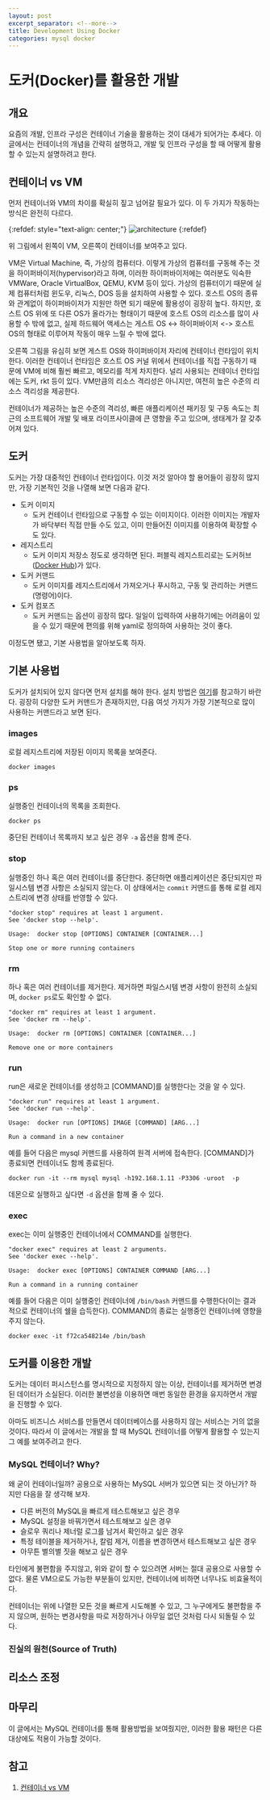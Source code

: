 ```yaml
---
layout: post
excerpt_separator: <!--more-->
title: Development Using Docker
categories: mysql docker
---
```


# 도커(Docker)를 활용한 개발
## 개요

요즘의 개발, 인프라 구성은 컨테이너 기술을 활용하는 것이 대세가 되어가는 추세다. 이 글에서는 컨테이너의 개념을 간략히 설명하고, 개발 및 인프라 구성을 할 때 어떻게 활용할 수 있는지 설명하려고 한다.
<!--more-->

## 컨테이너 vs VM

먼저 컨테이너와 VM의 차이를 확실히 짚고 넘어갈 필요가 있다. 이 두 가지가 작동하는 방식은 완전히 다르다.

{:refdef: style="text-align: center;"}
![architecture](/assets/containers-101-2x.png)
{:refdef}

위 그림에서 왼쪽이 VM, 오른쪽이 컨테이너를 보여주고 있다.

VM은 Virtual Machine, 즉, 가상의 컴퓨터다. 이렇게 가상의 컴퓨터를 구동해 주는 것을 하이퍼바이저(hypervisor)라고 하며, 이러한 하이퍼바이저에는 여러분도 익숙한 VMWare, Oracle VirtualBox, QEMU, KVM 등이 있다. 가상의 컴퓨터이기 때문에 실제 컴퓨터처럼 윈도우, 리눅스, DOS 등을 설치하여 사용할 수 있다. 호스트 OS의 종류와 관계없이 하이퍼바이저가 지원만 하면 되기 때문에 활용성이 굉장히 높다. 하지만, 호스트 OS 위에 또 다른 OS가 올라가는 형태이기 때문에 호스트 OS의 리소스를 많이 사용할 수 밖에 없고, 실제 하드웨어 액세스는 게스트 OS <-> 하이퍼바이저 <-> 호스트 OS의 형태로 이루어져 작동이 매우 느릴 수 밖에 없다.

오른쪽 그림을 유심히 보면 게스트 OS와 하이퍼바이저 자리에 컨테이너 런타임이 위치한다. 이러한 컨테이너 런타임은 호스트 OS 커널 위에서 컨테이너를 직접 구동하기 때문에 VM에 비해 훨씬 빠르고, 메모리를 적게 차지한다. 널리 사용되는 컨테이너 런타임에는 도커, rkt 등이 있다. VM만큼의 리소스 격리성은 아니지만, 여전히 높은 수준의 리소스 격리성을 제공한다.

컨테이너가 제공하는 높은 수준의 격리성, 빠른 애플리케이션 패키징 및 구동 속도는 최근의 소프트웨어 개발 및 배포 라이프사이클에 큰 영향을 주고 있으며, 생태계가 잘 갖추어져 있다.

## 도커

도커는 가장 대중적인 컨테이너 런타임이다. 이것 저것 알아야 할 용어들이 굉장히 많지만, 가장 기본적인 것을 나열해 보면 다음과 같다.

* 도커 이미지
  * 도커 컨테이너 런타임으로 구동할 수 있는 이미지이다. 이러한 이미지는 개발자가 바닥부터 직접 만들 수도 있고, 이미 만들어진 이미지를 이용하여 확장할 수도 있다.
* 레지스트리
  * 도커 이미지 저장소 정도로 생각하면 된다. 퍼블릭 레지스트리로는 도커허브([Docker Hub](https://hub.docker.com/))가 있다.
* 도커 커맨드
  * 도커 이미지를 레지스트리에서 가져오거나 푸시하고, 구동 및 관리하는 커맨드(명령어)이다.
* 도커 컴포즈
  * 도커 커맨드는 옵션이 굉장히 많다. 일일이 입력하여 사용하기에는 어려움이 있을 수 있기 때문에 편의를 위해 yaml로 정의하여 사용하는 것이 좋다.

이정도면 됐고, 기본 사용법을 알아보도록 하자.

## 기본 사용법

도커가 설치되어 있지 않다면 먼저 설치를 해야 한다. 설치 방법은 [여기](https://docs.docker.com/engine/install/)를 참고하기 바란다. 굉장히 다양한 도커 커맨드가 존재하지만, 다음 여섯 가지가 가장 기본적으로 많이 사용하는 커맨드라고 보면 된다.

### images

로컬 레지스트리에 저장된 이미지 목록을 보여준다.

```
docker images
```

### ps

실행중인 컨테이너의 목록을 조회한다.

```
docker ps
```

중단된 컨테이너 목록까지 보고 싶은 경우 `-a` 옵션을 함께 준다.

### stop

실행중인 하나 혹은 여러 컨테이너를 중단한다. 중단하면 애플리케이션은 중단되지만 파일시스템 변경 사항은 소실되지 않는다. 이 상태에서는 `commit` 커맨드를 통해 로컬 레지스트리에 변경 상태를 반영할 수 있다.

```
"docker stop" requires at least 1 argument.
See 'docker stop --help'.

Usage:  docker stop [OPTIONS] CONTAINER [CONTAINER...]

Stop one or more running containers
```

### rm

하나 혹은 여러 컨테이너를 제거한다. 제거하면 파일스시템 변경 사항이 완전히 소실되며, `docker ps`로도 확인할 수 없다.

```
"docker rm" requires at least 1 argument.
See 'docker rm --help'.

Usage:  docker rm [OPTIONS] CONTAINER [CONTAINER...]

Remove one or more containers
``` 

### run

run은 새로운 컨테이너를 생성하고 [COMMAND]를 실행한다는 것을 알 수 있다.

```
"docker run" requires at least 1 argument.
See 'docker run --help'.

Usage:  docker run [OPTIONS] IMAGE [COMMAND] [ARG...]

Run a command in a new container
```

예를 들어 다음은 mysql 커맨드를 사용하여 원격 서버에 접속한다. [COMMAND]가 종료되면 컨테이너도 함께 종료된다.

```
docker run -it --rm mysql mysql -h192.168.1.11 -P3306 -uroot  -p
```

데몬으로 실행하고 싶다면 `-d` 옵션을 함께 줄 수 있다.

### exec

exec는 이미 실행중인 컨테이너에서 COMMAND를 실행한다.

```
"docker exec" requires at least 2 arguments.
See 'docker exec --help'.

Usage:  docker exec [OPTIONS] CONTAINER COMMAND [ARG...]

Run a command in a running container
``` 

예를 들어 다음은 이미 실행중인 컨테이너에 `/bin/bash` 커맨드를 수행한다(이는 결과적으로 컨테이너의 쉘을 습득한다). COMMAND의 종료는 실행중인 컨테이너에 영향을 주지 않는다.

```
docker exec -it f72ca548214e /bin/bash
```

## 도커를 이용한 개발

도커는 데이터 퍼시스턴스를 명시적으로 지정하지 않는 이상, 컨테이너를 제거하면 변경된 데이터가 소실된다. 이러한 불변성을 이용하면 매번 동일한 환경을 유지하면서 개발을 진행할 수 있다. 

아마도 비즈니스 서비스를 만들면서 데이터베이스를 사용하지 않는 서비스는 거의 없을 것이다. 따라서 이 글에서는 개발을 할 때 MySQL 컨테이너를 어떻게 활용할 수 있는지 그 예를 보여주려고 한다.

### MySQL 컨테이너? Why?

왜 굳이 컨테이너일까? 공용으로 사용하는 MySQL 서버가 있으면 되는 것 아닌가? 하지만 다음을 잘 생각해 보자.

* 다른 버전의 MySQL을 빠르게 테스트해보고 싶은 경우
* MySQL 설정을 바꿔가면서 테스트해보고 싶은 경우
* 슬로우 쿼리나 제너럴 로그를 남겨서 확인하고 싶은 경우
* 특정 테이블을 제거하거나, 칼럼 제거, 이름을 변경하면서 테스트해보고 싶은 경우
* 아무튼 별의별 짓을 해보고 싶은 경우

타인에게 불편함을 주지않고, 위와 같이 할 수 있으려면 서버는 절대 공용으로 사용할 수 없다. 물론 VM으로도 가능한 부분들이 있지만, 컨테이너에 비하면 너무나도 비효율적이다.

컨테이너는 위에 나열한 모든 것을 빠르게 시도해볼 수 있고, 그 누구에게도 불편함을 주지 않으며, 원하는 변경사항을 따로 저장하거나 아무일 없던 것처럼 다시 되돌릴 수 있다.

### 진실의 원천(Source of Truth)



## 리소스 조정

## 마무리

이 글에서는 MySQL 컨테이너를 통해 활용방법을 보여줬지만, 이러한 활용 패턴은 다른 대상에도 적용이 가능할 것이다.

## 참고

1. [컨테이너 vs VM](https://cloud.google.com/containers?hl=ko)
